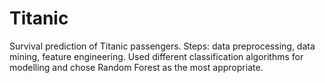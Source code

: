 # Titanic
Survival prediction of Titanic passengers.
Steps: data preprocessing, data mining, feature engineering.
Used different classification algorithms for modelling and chose Random Forest as the most appropriate.
